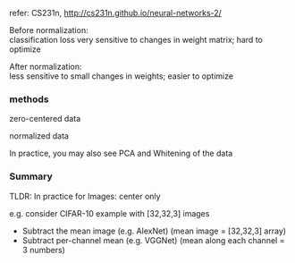 refer: CS231n, http://cs231n.github.io/neural-networks-2/



Before normalization:<br>classification loss very sensitive to changes in weight matrix; hard to optimize

After normalization:<br>less sensitive to small changes in weights; easier to optimize



### methods

zero-centered data

normalized data

In practice, you may also see PCA and Whitening of the data



### Summary

TLDR: In practice for Images: center only

e.g. consider CIFAR-10 example with [32,32,3] images

- Subtract the mean image (e.g. AlexNet)
  (mean image = [32,32,3] array)
- Subtract per-channel mean (e.g. VGGNet)
  (mean along each channel = 3 numbers)
